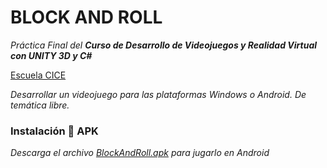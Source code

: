 # BLOCK AND ROLL

_Práctica Final del **Curso de Desarrollo de Videojuegos y Realidad Virtual con UNITY 3D y C#**_

[Escuela CICE](https://www.cice.es/curso/videojuegos/programacion/)

_Desarrollar un videojuego para las plataformas Windows o Android.
De temática libre._


### Instalación 🔧 APK

_Descarga el archivo [BlockAndRoll.apk](https://github.com/ivanoriola/BlockAndRoll/blob/a64bff782dd68724456866c8b492d56a593c6c99/BlockAndRoll.apk) para jugarlo en Android_
